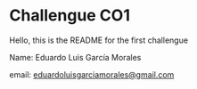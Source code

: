 # Challengue CO1
Hello, this is the README for the first challengue

Name: Eduardo Luis García Morales

email: eduardoluisgarciamorales@gmail.com
